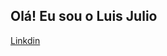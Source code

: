 ## Olá! Eu sou o Luis Julio

<div>
<a href="www.linkedin.com/in/luisjulio6" target="_blank">Linkdin</a>
</div>

<div>
  <p>
    
  </p>
  </div>
